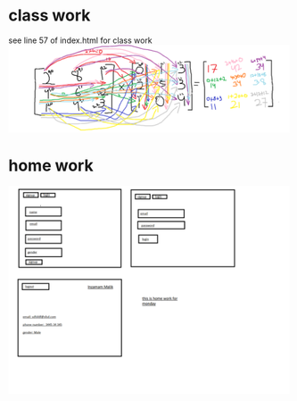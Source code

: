 # class work

see line 57 of index.html for class work
![](Untitled.png)

# home work

![](homeWork.png)